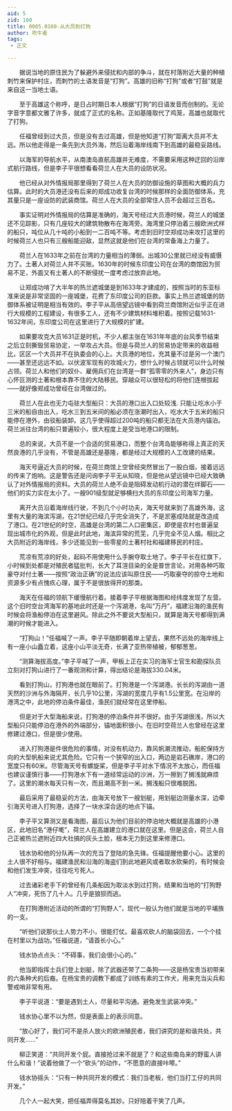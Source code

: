 ```yaml
---
aid: 5
zid: 160
title: 0005.0160-从大员到打狗
author: 吹牛者
tags: 
 - 正文

---
```




　　据说当地的原住民为了躲避外来侵扰和内部的争斗，就在村落附近大量的种植刺竹来保护村庄，而刺竹的土语发音是“打狗”。高雄的旧称“打狗”或者“打鼓”就是来自这一当地土语。

　　至于高雄这个称呼，是日占时期日本人根据“打狗”的日语发音而创制的。无论字音字意都文雅了许多，就成了正式的名称。正如基隆取代了鸡笼，高雄也就取代了打狗。

　　任福曾经到过大员，但是没有去过高雄，但是他知道“打狗”距离大员并不太远。所以他走得是一条先到大员外海，然后沿着海岸线南下到高雄的最稳妥路线。

　　以海军的导航水平，从南澳岛直航高雄并无难度，不需要采用这种迂回的沿岸式航行路线，但是李子平很想看看荷兰人在大员的设防状况。

　　他已经从对外情报局那里得到了荷兰人在大员的防御设施的草图和大概的兵力估算。此时的大员港还没有后来的郑成功收复台湾的时候那样的全面防御体系，充其量只是一座设防的武装商馆。荷兰人在大员的全部常住人员不会超过三百名。

　　事实证明对外情报局的估算是准确的，海天号经过大员港时候，荷兰人的城堡还不见踪影，只有几座较大的建筑物散布在海湾旁。海湾里只停泊着三艘欧洲式样的船只，吨位从几十吨的小船到一二百吨不等。考虑到旧时空郑成功来攻打这里的时候荷兰人也只有三艘船能迎敌，显然这就是他们在台湾的常备海上力量了。

　　荷兰人在1633年之前在台湾的力量相当的薄弱。出城30公里就已经没有威慑力了。土著人对荷兰人并不买账。1630年的时候东印度公司在台湾的商馆因为贸易不足，外面又有土著人的不断侵扰一度考虑过放弃此地。

　　让郑成功啃了大半年的热兰遮城堡是到1633年才建成的，按照当时的东亚标准来说是非常坚固的一座城堡，花费了东印度公司的巨款。事实上热兰遮城堡的防御体系被证明是相当有效的。李子平从高倍望远镜中看到荷兰商馆附近似乎正在进行大规模的工程建设，有很多工人，还有不少建筑材料堆积着。按照记载1631-1632年间，东印度公司在这里进行了大规模的扩建。

　　如果要攻克大员1631正是时机，不少人都主张在1631年年底的台风季节结束之后立刻撕毁贸易协定，一举攻占大员。但是与荷兰人的贸易协定带来的收益相比，区区一个大员并不在执委会的心上。大员港的地位，充其量不过是另一个澳门——甚至还远远不如。以伏波军现有的攻城火力，想什么时候占领就可以什么时候占领。荷兰人和他们的奴仆、雇佣兵们在台湾是一群“孤零零的外来人”，身边只有心怀叵测的土著和根本靠不住的大陆移民。穿越众可以很轻松的将他们连根拔起——就好像郑成功曾经在台湾做过的。

　　荷兰人在此也无力屯驻大型船只：大员的港口出入口处较浅. 只能让吃水小于三米的船自由出入，吃水三到五米间的船必须在涨潮时出入，吃水大于五米的船只能停在港外，由驳船装卸。这几乎使得超过200吨的船只都无法在大员港内锚泊。荷兰派往台湾的船只普遍较小，很大程度上是受当地港口的限制。

　　总的来说，大员不是一个合适的贸易港口，而整个台湾岛能够称得上真正的天然良港的几乎没有，不管是高雄还是基隆，都是经过大规模的人工改建的结果。

　　海天号逼近大员的时候，在荷兰商馆上空曾经突然冒出了一股白烟，接着远远的传来了炮响。这是警告还是问询李子平无从知晓，但是他从望远镜中已经大致确认了对外情报局的资料。大员的荷兰人绝不会是阻碍发动机行动的潜在绊脚石——他们的实力实在太小了。一艘901级型就足够横扫大员的东印度公司海军力量。

　　离开大员沿着海岸线行驶，不到几个小时功夫，海天号就来到了高雄外海，这里有大量的海滨泻湖，在21世纪已经几乎完全消失了，不是淤塞成陆就是改造成了港口。在21世纪的时空，高雄是台湾的第二人口密集区，即使是农村也普遍呈现出城市化的外观，但是此时此地，海滨异常的荒芜，几乎完全不见人烟。相比之大员附近的海岸线，多少还能见到一些零星的土著村社和福建移民的村庄。

　　荒凉有荒凉的好处，起码不用使用什么手腕夺取土地了。李子平长在红旗下，小时候到处都是对殖民者猛批判，长大了耳渲目染的全是普世言论，对用各种巧取豪夺对付土著——按照“政治正确”的说法应该叫原住民——巧取豪夺的掠夺土地和资源多少有点愧疚心理，属于不是很放得开的那类。

　　海天在任福的领航下缓慢航行着。接着李子平根据海图和经纬度发现了左营。这个旧时空台湾海军的基地此时还是一个泻湖港，名叫“万丹”，福建沿海的渔民有时候会将渔船停泊在这里避风。除此之外不要说大型船只，就算是海天号都得到满潮的时候才能进入。

　　“打狗山！”任福喊了一声。李子平随即朝着岸上望去，果然不远处的海岸线上有一座小山矗立着，这座小山平淡无奇，长满了亚热带植被，郁郁葱葱。

　　“测算海拔高度。”李子平喊了一声，甲板上正在实习的海军士官生和勘探队员立刻对打狗山进行了一番观测和计算，得出结论是海拔330.04米。

　　看到打狗山，打狗港也就在眼前了。打狗港是一个泻湖港。长长的泻湖由一道天然的沙洲与外海隔开，长几乎10公里，泻湖的宽度几乎有1.5公里宽。在沿岸的港湾之中，此地的停泊条件最佳，渔民们就经常在这里停船。

　　但是对于大型海船来说，打狗港的停泊条件并不很好。由于泻湖很浅，所以大型船只只能停泊在港外的外端部分，锚地面积很小。在旧时空荷兰人也曾经在这里修建过港口，但是很少使用。

　　进入打狗港是件很危险的事情，对没有机动力，靠风帆潮流推动，船舵保持方向的大型帆船来说尤其危险。它只有一个狭窄的出入口，两边是岩石礁岸，港口的宽度只有60米。尽管海天号有螺旋桨，但是李子平对水下情况不太放心，而任福也建议谨慎行事——打狗港水下有一道经常运动的沙洲，万一擦到了搁浅就麻烦了。这里的潮水每天只有一次，而且潮高不到一米。搁浅船只很难脱困。

　　最后采用了最稳妥的方法，由海天号放下一艘划艇，用划艇边测量水深，边牵引海天号进入打狗港，选择了一块水深合适的地点下锚。

　　李子平又算测又是看海图，最后认为他们目前的停泊地大概就是高雄的小港区，此地旧名“港仔墘”，荷兰人在高雄建立的港口就在这里。但是这会，荷兰人自己正被热兰遮附近四大社搞的灰头土脸，根本无力到这里来修港口。

　　钱水协和他的分队再一次的充当了登陆的急先锋。任福提醒他要小心。这里的土人很不好相与。福建渔民和沿海的海盗们到此地避风或者取水砍柴的，有时候会和他们发生冲突，往往吃亏死人。

　　过去诸彩老手下的曾经有几条船因为取淡水到过打狗，结果和当地的“打狗野人”冲突，死伤了几十人。几乎是狼狈而逃。

　　在打狗港附近活动的所谓的“打狗野人”，现代一般认为他们就是当地的平埔族的一支。

　　“听他们说那伙土人势力不小，很能打仗。最喜欢砍人的脑袋回去，一个个挂在村里以为战功。”任福说道，“请首长小心。”

　　钱水协点点头：“不碍事，我们会很小心的。”

　　他当即指挥士兵们登上划艇，除了武器还带了二条狗——这是杨宝贵当初带来的六条种犬的后裔。在杨宝贵的调教下都成了训练有素的工作犬，用来充当尖兵和警戒哨非常有用。

　　李子平说道：“要是遇到土人，尽量和平沟通。避免发生武装冲突。”

　　钱水协心里不以为然，但是表面上的表示同意。

　　“放心好了，我们可不是杀人放火的欧洲殖民者，我们讲究的是和谐共处，共同开发……”

　　柳正笑道：“共同开发个屁。直接抢过来不就是了？和这些南岛来的野蛮人讲什么和谐！”说着他做了一个“砍头”的动作，“不愿意的直接咔嚓。”

　　钱水协摇头：“只有一种共同开发的模式：我们当老板，他们当打工仔的共同开发。”

　　几个人一起大笑，把任福弄得莫名其妙。只好陪着干笑了几声。


